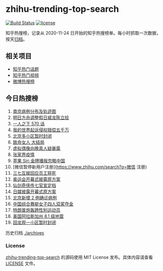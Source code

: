# zhihu-trending-top-search

[![Build Status](https://github.com/justjavac/zhihu-trending-top-search/workflows/ci/badge.svg?branch=main)](https://github.com/justjavac/zhihu-trending-top-search/actions)
[![license](https://img.shields.io/github/license/justjavac/zhihu-trending-top-search)](https://github.com/justjavac/zhihu-trending-top-search/blob/main/LICENSE)

知乎热搜榜，记录从 2020-11-24 日开始的知乎热搜榜单。每小时抓取一次数据，按天[归档](./archives)。

## 相关项目

- [知乎热门话题](https://github.com/justjavac/zhihu-trending-hot-questions)
- [知乎热门视频](https://github.com/justjavac/zhihu-trending-hot-video)
- [微博热搜榜](https://github.com/justjavac/weibo-trending-hot-search)

## 今日热搜榜

<!-- BEGIN -->
<!-- 最后更新时间 Fri Jul 30 2021 14:07:55 GMT+0800 (China Standard Time) -->

1. [南京病例分布及轨迹图](https://www.zhihu.com/search?q=南京疫情)
1. [明日方舟调整假日威龙陈立绘](https://www.zhihu.com/search?q=明日方舟)
1. [一人之下 570 话](https://www.zhihu.com/search?q=一人之下)
1. [我的世界起诉侵权赔偿五千万](https://www.zhihu.com/search?q=我的世界)
1. [北京多小区暂时封闭](https://www.zhihu.com/search?q=北京疫情)
1. [致命女人 大结局](https://www.zhihu.com/search?q=致命女人)
1. [虚拟偶像向晚真人疑暴露](https://www.zhihu.com/search?q=A-Soul)
1. [张家界疫情](https://www.zhihu.com/search?q=张家界)
1. [苹果 Siri 金牌播报忽略中国](https://www.zhihu.com/search?q=Siri)
1. [微信暂停新用户注册](https://www.zhihu.com/search?q=微信 注册)
1. [三七互娱回应员工猝死](https://www.zhihu.com/search?q=三七互娱)
1. [奥运会开幕式披露原方案](https://www.zhihu.com/search?q=任天堂)
1. [仙剑奇侠传七官宣定档](https://www.zhihu.com/search?q=仙剑奇侠传七)
1. [日媒披露开幕式原方案](https://www.zhihu.com/search?q=奥运会开幕式)
1. [北京新增 2 例确诊病例](https://www.zhihu.com/search?q=北京疫情)
1. [中国组合赛艇女子四人双桨夺金](https://www.zhihu.com/search?q=赛艇)
1. [特朗普炮轰跨性别运动员](https://www.zhihu.com/search?q=跨性别运动员)
1. [美国阿拉斯加州 8.1 级地震](https://www.zhihu.com/search?q=美国地震)
1. [回龙观一小区暂时封闭](https://www.zhihu.com/search?q=北京疫情)

<!-- END -->

历史归档 [./archives](./archives)

### License

[zhihu-trending-top-search](https://github.com/justjavac/zhihu-trending-top-search)
的源码使用 MIT License 发布。具体内容请查看 [LICENSE](./LICENSE) 文件。
